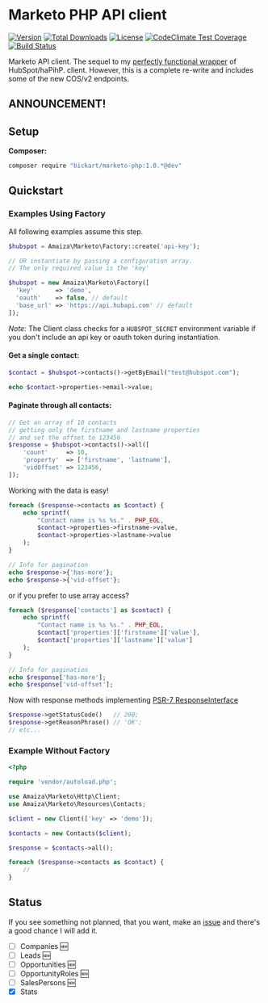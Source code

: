 # Marketo PHP API client

[![Version](https://img.shields.io/packagist/v/bickart/marketo-php.svg?style=flat-square)](https://packagist.org/packages/bickart/marketo-php)
 [![Total Downloads](https://img.shields.io/packagist/dt/bickart/marketo-php.svg?style=flat-square)](https://packagist.org/packages/bickart/marketo-php)
 [![License](https://img.shields.io/packagist/l/bickart/marketo-php.svg?style=flat-square)](https://packagist.org/packages/bickart/marketo-php)
 [![CodeClimate Test Coverage](https://img.shields.io/codeclimate/coverage/github/bickart/marketo-php.svg?style=flat-square)](https://codeclimate.com/github/bickart/marketo-php/coverage)
 [![Build Status](https://img.shields.io/travis/bickart/marketo-php.svg?style=flat-square)](https://travis-ci.org/bickart/marketo-php)

Marketo API client. The sequel to my [perfectly functional wrapper](https://github.com/fungku/hubspot) of HubSpot/haPihP.
client. However, this is a complete re-write and includes some of the new COS/v2 endpoints.

## ANNOUNCEMENT!


## Setup

**Composer:**

```bash
composer require "bickart/marketo-php:1.0.*@dev"
```

## Quickstart

### Examples Using Factory

All following examples assume this step.

```php
$hubspot = Amaiza\Marketo\Factory::create('api-key');

// OR instantiate by passing a configuration array.
// The only required value is the 'key'

$hubspot = new Amaiza\Marketo\Factory([
  'key'      => 'demo',
  'oauth'    => false, // default
  'base_url' => 'https://api.hubapi.com' // default
]);
```
*Note:* The Client class checks for a `HUBSPOT_SECRET` environment variable if you don't include an api key or oauth token during instantiation.

#### Get a single contact:

```php
$contact = $hubspot->contacts()->getByEmail("test@hubspot.com");

echo $contact->properties->email->value;
```

#### Paginate through all contacts:

```php
// Get an array of 10 contacts
// getting only the firstname and lastname properties
// and set the offset to 123456
$response = $hubspot->contacts()->all([
    'count'     => 10,
    'property'  => ['firstname', 'lastname'],
    'vidOffset' => 123456,
]);
```

Working with the data is easy!

```php
foreach ($response->contacts as $contact) {
    echo sprintf(
        "Contact name is %s %s." . PHP_EOL,
        $contact->properties->firstname->value,
        $contact->properties->lastname->value
    );
}

// Info for pagination
echo $response->{'has-more'};
echo $response->{'vid-offset'};
```

or if you prefer to use array access?

```php
foreach ($response['contacts'] as $contact) {
    echo sprintf(
        "Contact name is %s %s." . PHP_EOL,
        $contact['properties']['firstname']['value'],
        $contact['properties']['lastname']['value']
    );
}

// Info for pagination
echo $response['has-more'];
echo $response['vid-offset'];
```

Now with response methods implementing [PSR-7 ResponseInterface](https://github.com/php-fig/http-message/tree/master/src)

```php
$response->getStatusCode()   // 200;
$response->getReasonPhrase() // 'OK';
// etc...
```

### Example Without Factory

```php
<?php

require 'vendor/autoload.php';

use Amaiza\Marketo\Http\Client;
use Amaiza\Marketo\Resources\Contacts;

$client = new Client(['key' => 'demo']);

$contacts = new Contacts($client);

$response = $contacts->all();

foreach ($response->contacts as $contact) {
    //
}
```

## Status

If you see something not planned, that you want, make an [issue](https://github.com/fungku/hubspot-php/issues) and there's a good chance I will add it.

- [ ] Companies :new:
- [ ] Leads :new:
- [ ] Opportunities :new:
- [ ] OpportunityRoles :new:
- [ ] SalesPersons :new:
- [x] Stats
